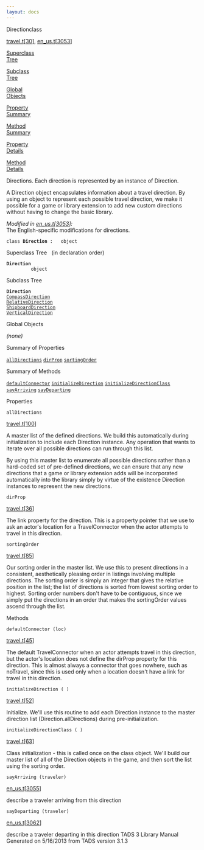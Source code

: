 ```yaml
---
layout: docs
---
```

<span class="title">Direction</span><span class="type">class</span>

[travel.t](../file/travel.t.html)\[[30](../source/travel.t.html#30)\],
[en_us.t](../file/en_us.t.html)\[[3053](../source/en_us.t.html#3053)\]

[Superclass  
Tree](#_SuperClassTree_)

[Subclass  
Tree](#_SubClassTree_)

[Global  
Objects](#_ObjectSummary_)

[Property  
Summary](#_PropSummary_)

[Method  
Summary](#_MethodSummary_)

[Property  
Details](#_Properties_)

[Method  
Details](#_Methods_)



Directions. Each direction is represented by an instance of Direction.

A Direction object encapsulates information about a travel direction. By
using an object to represent each possible travel direction, we make it
possible for a game or library extension to add new custom directions
without having to change the basic library.

*Modified in
[en_us.t](../file/en_us.t.html)\[[3053](../source/en_us.t.html#3053)\]:*  
The English-specific modifications for directions.

`class `**`Direction`**` :   object`



<span id="_SuperClassTree_"></span>



<span class="hdln">Superclass Tree</span>   (in declaration order)



**`Direction`**  
`         object`  
<span id="_SubClassTree_"></span>



<span class="hdln">Subclass Tree</span>  



**`Direction`**  
[`CompassDirection`](../object/CompassDirection.html)  
[`RelativeDirection`](../object/RelativeDirection.html)  
[`ShipboardDirection`](../object/ShipboardDirection.html)  
[`VerticalDirection`](../object/VerticalDirection.html)  
<span id="_ObjectSummary_"></span>



<span class="hdln">Global Objects</span>  



*(none)* <span id="_PropSummary_"></span>



<span class="hdln">Summary of Properties</span>  



[`allDirections`](#allDirections) [`dirProp`](#dirProp) [`sortingOrder`](#sortingOrder)

<span id="_MethodSummary_"></span>



<span class="hdln">Summary of Methods</span>  



[`defaultConnector`](#defaultConnector) [`initializeDirection`](#initializeDirection) [`initializeDirectionClass`](#initializeDirectionClass) [`sayArriving`](#sayArriving) [`sayDeparting`](#sayDeparting)

<span id="_Properties_"></span>



<span class="hdln">Properties</span>  



<span id="allDirections"></span>

`allDirections`

[travel.t](../file/travel.t.html)\[[100](../source/travel.t.html#100)\]



A master list of the defined directions. We build this automatically
during initialization to include each Direction instance. Any operation
that wants to iterate over all possible directions can run through this
list.

By using this master list to enumerate all possible directions rather
than a hard-coded set of pre-defined directions, we can ensure that any
new directions that a game or library extension adds will be
incorporated automatically into the library simply by virtue of the
existence Direction instances to represent the new directions.



<span id="dirProp"></span>

`dirProp`

[travel.t](../file/travel.t.html)\[[36](../source/travel.t.html#36)\]



The link property for the direction. This is a property pointer that we
use to ask an actor's location for a TravelConnector when the actor
attempts to travel in this direction.



<span id="sortingOrder"></span>

`sortingOrder`

[travel.t](../file/travel.t.html)\[[85](../source/travel.t.html#85)\]



Our sorting order in the master list. We use this to present directions
in a consistent, aesthetically pleasing order in listings involving
multiple directions. The sorting order is simply an integer that gives
the relative position in the list; the list of directions is sorted from
lowest sorting order to highest. Sorting order numbers don't have to be
contiguous, since we simply put the directions in an order that makes
the sortingOrder values ascend through the list.



<span id="_Methods_"></span>



<span class="hdln">Methods</span>  



<span id="defaultConnector"></span>

`defaultConnector (loc)`

[travel.t](../file/travel.t.html)\[[45](../source/travel.t.html#45)\]



The default TravelConnector when an actor attempts travel in this
direction, but the actor's location does not define the dirProp property
for this direction. This is almost always a connector that goes nowhere,
such as noTravel, since this is used only when a location doesn't have a
link for travel in this direction.



<span id="initializeDirection"></span>

`initializeDirection ( )`

[travel.t](../file/travel.t.html)\[[52](../source/travel.t.html#52)\]



Initialize. We'll use this routine to add each Direction instance to the
master direction list (Direction.allDirections) during
pre-initialization.



<span id="initializeDirectionClass"></span>

`initializeDirectionClass ( )`

[travel.t](../file/travel.t.html)\[[63](../source/travel.t.html#63)\]



Class initialization - this is called once on the class object. We'll
build our master list of all of the Direction objects in the game, and
then sort the list using the sorting order.



<span id="sayArriving"></span>

`sayArriving (traveler)`

[en_us.t](../file/en_us.t.html)\[[3055](../source/en_us.t.html#3055)\]



describe a traveler arriving from this direction



<span id="sayDeparting"></span>

`sayDeparting (traveler)`

[en_us.t](../file/en_us.t.html)\[[3062](../source/en_us.t.html#3062)\]



describe a traveler departing in this direction
TADS 3 Library Manual  
Generated on 5/16/2013 from TADS version 3.1.3


